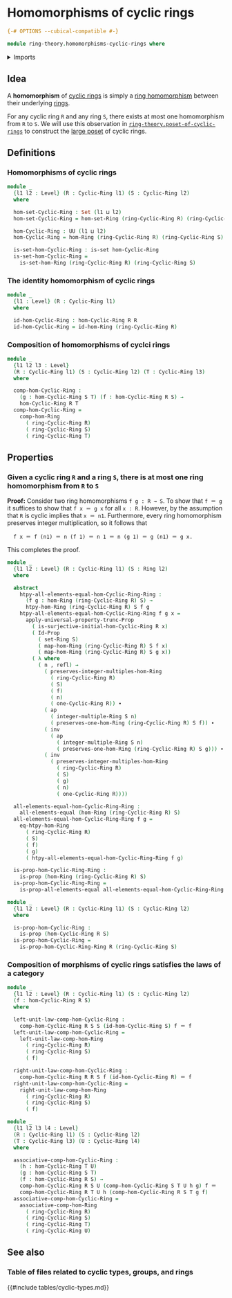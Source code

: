 # Homomorphisms of cyclic rings

```agda
{-# OPTIONS --cubical-compatible #-}

module ring-theory.homomorphisms-cyclic-rings where
```

<details><summary>Imports</summary>

```agda
open import foundation.action-on-identifications-functions
open import foundation.dependent-pair-types
open import foundation.identity-types
open import foundation.propositional-truncations
open import foundation.propositions
open import foundation.sets
open import foundation.universe-levels

open import ring-theory.cyclic-rings
open import ring-theory.homomorphisms-rings
open import ring-theory.integer-multiples-of-elements-rings
open import ring-theory.rings
```

</details>

## Idea

A **homomorphism** of [cyclic rings](ring-theory.cyclic-rings.md) is simply a
[ring homomorphism](ring-theory.homomorphisms-rings.md) between their underlying
[rings](ring-theory.rings.md).

For any cyclic ring `R` and any ring `S`, there exists at most one homomorphism
from `R` to `S`. We will use this observation in
[`ring-theory.poset-of-cyclic-rings`](ring-theory.poset-of-cyclic-rings.md) to
construct the [large poset](order-theory.large-posets.md) of cyclic rings.

## Definitions

### Homomorphisms of cyclic rings

```agda
module _
  {l1 l2 : Level} (R : Cyclic-Ring l1) (S : Cyclic-Ring l2)
  where

  hom-set-Cyclic-Ring : Set (l1 ⊔ l2)
  hom-set-Cyclic-Ring = hom-set-Ring (ring-Cyclic-Ring R) (ring-Cyclic-Ring S)

  hom-Cyclic-Ring : UU (l1 ⊔ l2)
  hom-Cyclic-Ring = hom-Ring (ring-Cyclic-Ring R) (ring-Cyclic-Ring S)

  is-set-hom-Cyclic-Ring : is-set hom-Cyclic-Ring
  is-set-hom-Cyclic-Ring =
    is-set-hom-Ring (ring-Cyclic-Ring R) (ring-Cyclic-Ring S)
```

### The identity homomorphism of cyclic rings

```agda
module _
  {l1 : Level} (R : Cyclic-Ring l1)
  where

  id-hom-Cyclic-Ring : hom-Cyclic-Ring R R
  id-hom-Cyclic-Ring = id-hom-Ring (ring-Cyclic-Ring R)
```

### Composition of homomorphisms of cyclci rings

```agda
module _
  {l1 l2 l3 : Level}
  (R : Cyclic-Ring l1) (S : Cyclic-Ring l2) (T : Cyclic-Ring l3)
  where

  comp-hom-Cyclic-Ring :
    (g : hom-Cyclic-Ring S T) (f : hom-Cyclic-Ring R S) →
    hom-Cyclic-Ring R T
  comp-hom-Cyclic-Ring =
    comp-hom-Ring
      ( ring-Cyclic-Ring R)
      ( ring-Cyclic-Ring S)
      ( ring-Cyclic-Ring T)
```

## Properties

### Given a cyclic ring `R` and a ring `S`, there is at most one ring homomorphism from `R` to `S`

**Proof:** Consider two ring homomorphisms `f g : R → S`. To show that `f ＝ g`
it suffices to show that `f x ＝ g x` for all `x : R`. However, by the
assumption that `R` is cyclic implies that `x ＝ n1`. Furthermore, every ring
homomorphism preserves integer multiplication, so it follows that

```text
  f x ＝ f (n1) ＝ n (f 1) ＝ n 1 ＝ n (g 1) ＝ g (n1) ＝ g x.
```

This completes the proof.

```agda
module _
  {l1 l2 : Level} (R : Cyclic-Ring l1) (S : Ring l2)
  where

  abstract
    htpy-all-elements-equal-hom-Cyclic-Ring-Ring :
      (f g : hom-Ring (ring-Cyclic-Ring R) S) →
      htpy-hom-Ring (ring-Cyclic-Ring R) S f g
    htpy-all-elements-equal-hom-Cyclic-Ring-Ring f g x =
      apply-universal-property-trunc-Prop
        ( is-surjective-initial-hom-Cyclic-Ring R x)
        ( Id-Prop
          ( set-Ring S)
          ( map-hom-Ring (ring-Cyclic-Ring R) S f x)
          ( map-hom-Ring (ring-Cyclic-Ring R) S g x))
        ( λ where
          ( n , refl) →
            ( preserves-integer-multiples-hom-Ring
              ( ring-Cyclic-Ring R)
              ( S)
              ( f)
              ( n)
              ( one-Cyclic-Ring R)) ∙
            ( ap
              ( integer-multiple-Ring S n)
              ( preserves-one-hom-Ring (ring-Cyclic-Ring R) S f)) ∙
            ( inv
              ( ap
                ( integer-multiple-Ring S n)
                ( preserves-one-hom-Ring (ring-Cyclic-Ring R) S g))) ∙
            ( inv
              ( preserves-integer-multiples-hom-Ring
                ( ring-Cyclic-Ring R)
                ( S)
                ( g)
                ( n)
                ( one-Cyclic-Ring R))))

  all-elements-equal-hom-Cyclic-Ring-Ring :
    all-elements-equal (hom-Ring (ring-Cyclic-Ring R) S)
  all-elements-equal-hom-Cyclic-Ring-Ring f g =
    eq-htpy-hom-Ring
      ( ring-Cyclic-Ring R)
      ( S)
      ( f)
      ( g)
      ( htpy-all-elements-equal-hom-Cyclic-Ring-Ring f g)

  is-prop-hom-Cyclic-Ring-Ring :
    is-prop (hom-Ring (ring-Cyclic-Ring R) S)
  is-prop-hom-Cyclic-Ring-Ring =
    is-prop-all-elements-equal all-elements-equal-hom-Cyclic-Ring-Ring

module _
  {l1 l2 : Level} (R : Cyclic-Ring l1) (S : Cyclic-Ring l2)
  where

  is-prop-hom-Cyclic-Ring :
    is-prop (hom-Cyclic-Ring R S)
  is-prop-hom-Cyclic-Ring =
    is-prop-hom-Cyclic-Ring-Ring R (ring-Cyclic-Ring S)
```

### Composition of morphisms of cyclic rings satisfies the laws of a category

```agda
module _
  {l1 l2 : Level} (R : Cyclic-Ring l1) (S : Cyclic-Ring l2)
  (f : hom-Cyclic-Ring R S)
  where

  left-unit-law-comp-hom-Cyclic-Ring :
    comp-hom-Cyclic-Ring R S S (id-hom-Cyclic-Ring S) f ＝ f
  left-unit-law-comp-hom-Cyclic-Ring =
    left-unit-law-comp-hom-Ring
      ( ring-Cyclic-Ring R)
      ( ring-Cyclic-Ring S)
      ( f)

  right-unit-law-comp-hom-Cyclic-Ring :
    comp-hom-Cyclic-Ring R R S f (id-hom-Cyclic-Ring R) ＝ f
  right-unit-law-comp-hom-Cyclic-Ring =
    right-unit-law-comp-hom-Ring
      ( ring-Cyclic-Ring R)
      ( ring-Cyclic-Ring S)
      ( f)

module _
  {l1 l2 l3 l4 : Level}
  (R : Cyclic-Ring l1) (S : Cyclic-Ring l2)
  (T : Cyclic-Ring l3) (U : Cyclic-Ring l4)
  where

  associative-comp-hom-Cyclic-Ring :
    (h : hom-Cyclic-Ring T U)
    (g : hom-Cyclic-Ring S T)
    (f : hom-Cyclic-Ring R S) →
    comp-hom-Cyclic-Ring R S U (comp-hom-Cyclic-Ring S T U h g) f ＝
    comp-hom-Cyclic-Ring R T U h (comp-hom-Cyclic-Ring R S T g f)
  associative-comp-hom-Cyclic-Ring =
    associative-comp-hom-Ring
      ( ring-Cyclic-Ring R)
      ( ring-Cyclic-Ring S)
      ( ring-Cyclic-Ring T)
      ( ring-Cyclic-Ring U)
```

## See also

### Table of files related to cyclic types, groups, and rings

{{#include tables/cyclic-types.md}}
